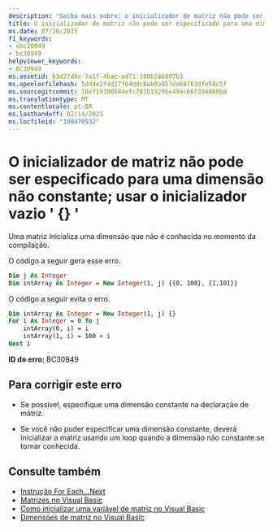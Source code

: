 ```yaml
---
description: "Saiba mais sobre: o inicializador de matriz não pode ser especificado para uma dimensão não constante; usar o inicializador vazio '{}"
title: O inicializador de matriz não pode ser especificado para uma dimensão não constante; usar o inicializador vazio ' {} '
ms.date: 07/20/2015
f1_keywords:
- vbc30949
- bc30949
helpviewer_keywords:
- BC30949
ms.assetid: b3d27d9c-7a1f-4bac-ad71-388b24b807b3
ms.openlocfilehash: 5dd4e2f4d27f64ddc8ab0a857da69763dfe58c5f
ms.sourcegitcommit: 10e719780594efc781b15295e499c66f316068b8
ms.translationtype: MT
ms.contentlocale: pt-BR
ms.lasthandoff: 02/14/2021
ms.locfileid: "100470532"
---
```

# <a name="array-initializer-cannot-be-specified-for-a-non-constant-dimension-use-the-empty-initializer-"></a>O inicializador de matriz não pode ser especificado para uma dimensão não constante; usar o inicializador vazio ' {} '

Uma matriz Inicializa uma dimensão que não é conhecida no momento da compilação.  
  
 O código a seguir gera esse erro.  
  
```vb  
Dim j As Integer  
Dim intArray As Integer = New Integer(1, j) {{0, 100}, {1,101}}  
```  
  
 O código a seguir evita o erro.  
  
```vb  
Dim intArray As Integer = New Integer(1, j) {}  
For i As Integer = 0 To j  
    intArray(0, i) = i  
    intArray(1, i) = 100 + i  
Next i  
```  
  
 **ID do erro:** BC30949  
  
## <a name="to-correct-this-error"></a>Para corrigir este erro  
  
- Se possível, especifique uma dimensão constante na declaração de matriz.  
  
- Se você não puder especificar uma dimensão constante, deverá inicializar a matriz usando um loop quando a dimensão não constante se tornar conhecida.  
  
## <a name="see-also"></a>Consulte também

- [Instrução For Each...Next](../language-reference/statements/for-each-next-statement.md)
- [Matrizes no Visual Basic](../programming-guide/language-features/arrays/index.md)
- [Como inicializar uma variável de matriz no Visual Basic](../programming-guide/language-features/arrays/how-to-initialize-an-array-variable.md)
- [Dimensões de matriz no Visual Basic](../programming-guide/language-features/arrays/array-dimensions.md)
